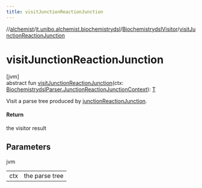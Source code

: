 ```yaml
---
title: visitJunctionReactionJunction
---
```

//[alchemist](../../../index.html)/[it.unibo.alchemist.biochemistrydsl](../index.html)/[BiochemistrydslVisitor](index.html)/[visitJunctionReactionJunction](visit-junction-reaction-junction.html)



# visitJunctionReactionJunction



[jvm]\
abstract fun [visitJunctionReactionJunction](visit-junction-reaction-junction.html)(ctx: [BiochemistrydslParser.JunctionReactionJunctionContext](../-biochemistrydsl-parser/-junction-reaction-junction-context/index.html)): [T](../../it.unibo.alchemist.model.implementations.conditions/-generic-molecule-present/index.html)



Visit a parse tree produced by [junctionReactionJunction](../-biochemistrydsl-parser/junction-reaction-junction.html).



#### Return



the visitor result



## Parameters


jvm

| | |
|---|---|
| ctx | the parse tree |




